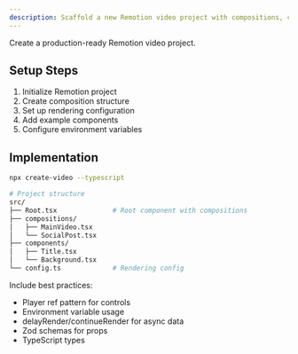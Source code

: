 ```yaml
---
description: Scaffold a new Remotion video project with compositions, components, and rendering configuration
---
```


Create a production-ready Remotion video project.

## Setup Steps

1. Initialize Remotion project
2. Create composition structure
3. Set up rendering configuration
4. Add example components
5. Configure environment variables

## Implementation

```bash
npx create-video --typescript

# Project structure
src/
├── Root.tsx              # Root component with compositions
├── compositions/
│   ├── MainVideo.tsx
│   └── SocialPost.tsx
├── components/
│   ├── Title.tsx
│   └── Background.tsx
└── config.ts             # Rendering config
```

Include best practices:
- Player ref pattern for controls
- Environment variable usage
- delayRender/continueRender for async data
- Zod schemas for props
- TypeScript types
